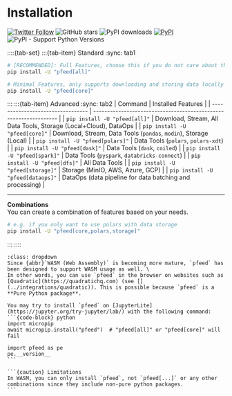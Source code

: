 # Installation

[![Twitter Follow](https://img.shields.io/twitter/follow/pfund_ai?style=social)](https://x.com/pfund_ai)
![GitHub stars](https://img.shields.io/github/stars/PFund-Software-Ltd/pfeed?style=social)
![PyPI downloads](https://img.shields.io/pypi/dm/pfeed)
[![PyPI](https://img.shields.io/pypi/v/pfeed.svg)](https://pypi.org/project/pfeed)
![PyPI - Support Python Versions](https://img.shields.io/pypi/pyversions/pfeed)
<!-- [![Jupyter Book Badge](https://raw.githubusercontent.com/PFund-Software-Ltd/pfeed/main/docs/images/jupyterbook.svg)](https://jupyterbook.org) -->
<!-- [![Poetry](https://img.shields.io/endpoint?url=https://python-poetry.org/badge/v0.json)](https://python-poetry.org/) -->


::::{tab-set}
:::{tab-item} Standard
:sync: tab1
```bash
# [RECOMMENDED]: Full Features, choose this if you do not care about the package size
pip install -U "pfeed[all]"
```
```bash
# Minimal Features, only supports downloading and storing data locally
pip install -U "pfeed[core]"
```

:::
:::{tab-item} Advanced
:sync: tab2
| Command                           | Installed Features                                                |
| --------------------------------- | ----------------------------------------------------------------- |
| `pip install -U "pfeed[all]"`     | Download, Stream, All Data Tools, Storage (Local+Cloud), DataOps  |
| `pip install -U "pfeed[core]"`    | Download, Stream, Data Tools (`pandas`, `modin`), Storage (Local) |
| `pip install -U "pfeed[polars]"`  | Data Tools (`polars`, `polars-xdt`)                               |
| `pip install -U "pfeed[dask]"`    | Data Tools (`dask`, `coiled`)                                     |
| `pip install -U "pfeed[spark]"`   | Data Tools (`pyspark`, `databricks-connect`)                      |
| `pip install -U "pfeed[dfs]"`     | All Data Tools                                                    |
| `pip install -U "pfeed[storage]"` | Storage (MinIO, AWS, Azure, GCP)                                  |
| `pip install -U "pfeed[dataops]"` | DataOps (data pipeline for data batching and processing)          |

---

**Combinations** \
You can create a combination of features based on your needs.
```bash
# e.g. if you only want to use polars with data storage
pip install -U "pfeed[core,polars,storage]"
```
:::
::::


````{important} WASM Usage
:class: dropdown
Since {abbr}`WASM (Web Assembly)` is becoming more mature, `pfeed` has been designed to support WASM usage as well. \
In other words, you can use `pfeed` in the browser on websites such as [Quadratic](https://quadratichq.com) (see [](../integrations/quadratic)). This is possible because `pfeed` is a **Pure Python package**.

You may try to install `pfeed` on [JupyterLite](https://jupyter.org/try-jupyter/lab/) with the following command:
```{code-block} python
import micropip
await micropip.install("pfeed")  # "pfeed[all]" or "pfeed[core]" will fail

import pfeed as pe
pe.__version__
```

```{caution} Limitations
In WASM, you can only install `pfeed`, not `pfeed[...]` or any other combinations since they include non-pure python packages.
```

````